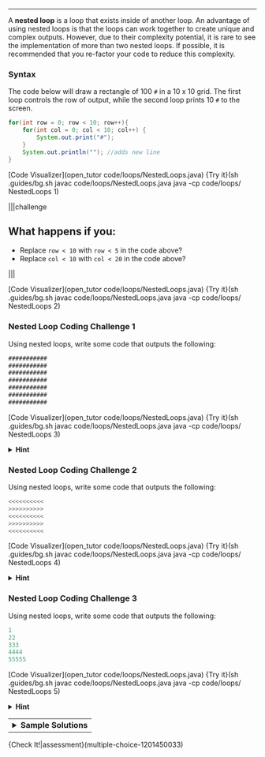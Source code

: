 ---

A **nested loop** is a loop that exists inside of another loop. An advantage of using nested loops is that the loops can work together to create unique and complex outputs. However, due to their complexity potential, it is rare to see the implementation of more than two nested loops. If possible, it is recommended that you re-factor your code to reduce this complexity.

### Syntax
The code below will draw a rectangle of 100 `#` in a 10 x 10 grid. The first loop controls the row of output, while the second loop prints 10 `#` to the screen.

```java
for(int row = 0; row < 10; row++){
    for(int col = 0; col < 10; col++) {
        System.out.print("#");
    }
    System.out.println(""); //adds new line
}
```

[Code Visualizer](open_tutor code/loops/NestedLoops.java)
{Try it}(sh .guides/bg.sh javac code/loops/NestedLoops.java java -cp code/loops/ NestedLoops 1)

|||challenge
## What happens if you:
* Replace `row < 10` with `row < 5` in the code above?
* Replace `col < 10` with `col < 20` in the code above?

|||

[Code Visualizer](open_tutor code/loops/NestedLoops.java)
{Try it}(sh .guides/bg.sh javac code/loops/NestedLoops.java java -cp code/loops/ NestedLoops 2)

### Nested Loop Coding Challenge 1
Using nested loops, write some code that outputs the following:

```java
###########
###########
###########
###########
###########
###########
###########
```

[Code Visualizer](open_tutor code/loops/NestedLoops.java)
{Try it}(sh .guides/bg.sh javac code/loops/NestedLoops.java java -cp code/loops/ NestedLoops 3)

<details><summary><b>Hint</b></summary>The output is the same character (<code>#</code>). Make sure that your nested loops have the right numbers in the boolean expressions to get the appropriate number of rows and columns.</details>

### Nested Loop Coding Challenge 2
Using nested loops, write some code that outputs the following:

```java
<<<<<<<<<<
>>>>>>>>>>
<<<<<<<<<<
>>>>>>>>>>
<<<<<<<<<<
```

[Code Visualizer](open_tutor code/loops/NestedLoops.java)
{Try it}(sh .guides/bg.sh javac code/loops/NestedLoops.java java -cp code/loops/ NestedLoops 4)

<details><summary><b>Hint</b></summary>The output is a <code>&lt;</code> when the outer loop variable is even (0, 2, 4) and a <code>&gt;</code> when the outer loop variable is odd (1, 3).</details>

### Nested Loop Coding Challenge 3
Using nested loops, write some code that outputs the following:

```java
1
22
333
4444
55555
```

[Code Visualizer](open_tutor code/loops/NestedLoops.java)
{Try it}(sh .guides/bg.sh javac code/loops/NestedLoops.java java -cp code/loops/ NestedLoops 5)
  
<details><summary><b>Hint</b></summary>Note how the pattern goes from <code>1</code> to <code>5</code> starting on line 1 (through line 5) and prints the line number equal to the amount of times as that numbered line. First, the outer loop should start at <code>1</code>. Second, the inner loop should run the same amount of times as the row number up to the row number's limit.</details>
  
<table><tbody ><tr><td><details><summary>
	<b>Sample Solutions</b>
</summary><br>
  There are <i>multiple</i> ways to solve the challenges above but here are some sample solutions using various combinations of <code>for</code> and <code>while</code> loops:
  
```java
int row = 0;
while (row < 7) {
  int col = 0;
  while (col < 11) {
    System.out.print("#");
    col++;
  }
 System.out.println("");
  row++;
}
```

```java
for (int row = 0; row < 5; row++) {
  if (row % 2 == 0) {
    int col = 0;
    while (col < 10) {
      System.out.print("<");
      col++;
    }
    System.out.println("");
  }
  else {
    int col = 0;
    while (col < 10) {
      System.out.print(">");
      col++;
    }
    System.out.println("");
  }
}
```
  
```java
for (int row = 1; row <= 5; row++) {
  for (int col = 1; col <= row; col++) {
    System.out.print(row);
  }
  System.out.println("");
}
```

</details></td></tr></tbody>
</table>
  
{Check It!|assessment}(multiple-choice-1201450033)

